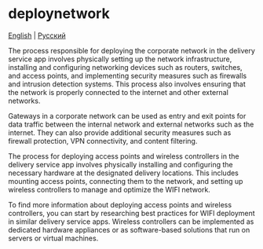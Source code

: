 # deploynetwork

[English](deploynetwork.md) | [Русский](deploynetwork.ru.md)

The process responsible for deploying the corporate network in the delivery service app involves physically setting up the network infrastructure, installing and configuring networking devices such as routers, switches, and access points, and implementing security measures such as firewalls and intrusion detection systems. This process also involves ensuring that the network is properly connected to the internet and other external networks.

Gateways in a corporate network can be used as entry and exit points for data traffic between the internal network and external networks such as the internet. They can also provide additional security measures such as firewall protection, VPN connectivity, and content filtering.

The process for deploying access points and wireless controllers in the delivery service app involves physically installing and configuring the necessary hardware at the designated delivery locations. This includes mounting access points, connecting them to the network, and setting up wireless controllers to manage and optimize the WIFI network.

To find more information about deploying access points and wireless controllers, you can start by researching best practices for WIFI deployment in similar delivery service apps. Wireless controllers can be implemented as dedicated hardware appliances or as software-based solutions that run on servers or virtual machines.

